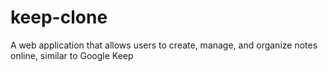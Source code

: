 # keep-clone
A web application that allows users to create, manage, and organize notes online, similar to Google Keep
